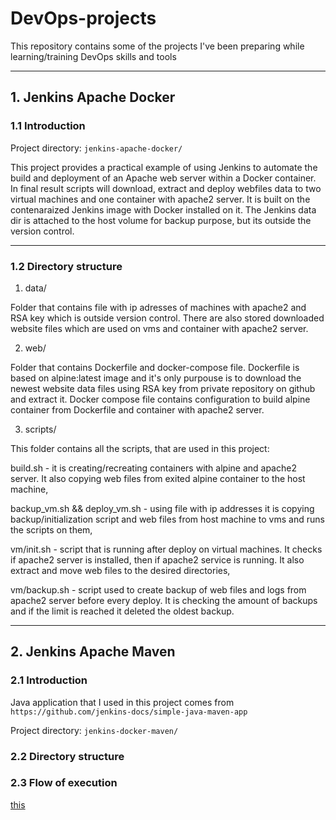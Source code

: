 # DevOps-projects
This repository contains some of the projects I've been preparing while learning/training DevOps skills and tools

---

## 1. Jenkins Apache Docker
### 1.1 Introduction

Project directory: `jenkins-apache-docker/`

This project provides a practical example of using Jenkins to automate the build and deployment of an Apache web server within a Docker container. In final result scripts will download, extract and deploy webfiles data to two virtual machines and one container with apache2 server. It is built on the contenaraized Jenkins image with Docker installed on it. The Jenkins data dir is attached to the host volume for backup purpose, but its outside the version control.

---
### 1.2 Directory structure

1. data/

Folder that contains file with ip adresses of machines with apache2 and RSA key which is outside version control. There are also stored downloaded website files which are used on vms and container with apache2 server.

2. web/

Folder that contains Dockerfile and docker-compose file. Dockerfile is based on alpine:latest image and it's only purpouse is to download the newest website data files using RSA key from private repository on github and extract it. Docker compose file contains configuration to build alpine container from Dockerfile and container with apache2 server.

3. scripts/

This folder contains all the scripts, that are used in this project:

build.sh - it is creating/recreating containers with alpine and apache2 server. It also copying web files from exited alpine container to the host machine,

backup_vm.sh && deploy_vm.sh - using file with ip addresses it is copying backup/initialization script and web files from host machine to vms and runs the scripts on them,

vm/init.sh - script that is running after deploy on virtual machines. It checks if apache2 server is installed, then if apache2 service is running. It also extract and move web files to the desired directories,

vm/backup.sh - script used to create backup of web files and logs from apache2 server before every deploy. It is checking the amount of backups and if the limit is reached it deleted the oldest backup.

---

## 2. Jenkins Apache Maven
### 2.1 Introduction

Java application that I used in this project comes from `https://github.com/jenkins-docs/simple-java-maven-app`

Project directory: `jenkins-docker-maven/`

### 2.2 Directory structure


### 2.3 Flow of execution

[this](https://hub.docker.com/repository/docker/chrisarson/jdm-project/general)

